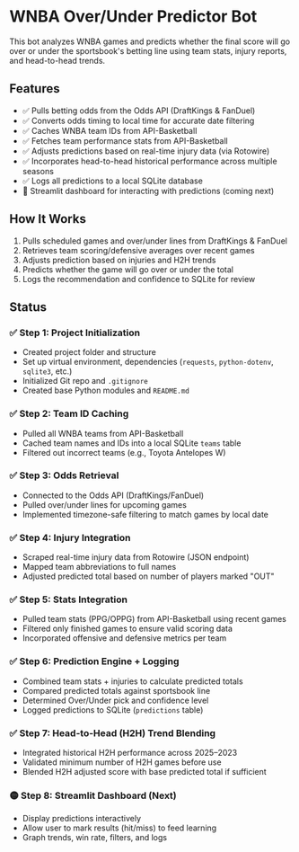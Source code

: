 # WNBA Over/Under Predictor Bot

This bot analyzes WNBA games and predicts whether the final score will go over or under the sportsbook's betting line using team stats, injury reports, and head-to-head trends.

## Features

- ✅ Pulls betting odds from the Odds API (DraftKings & FanDuel)
- ✅ Converts odds timing to local time for accurate date filtering
- ✅ Caches WNBA team IDs from API-Basketball
- ✅ Fetches team performance stats from API-Basketball
- ✅ Adjusts predictions based on real-time injury data (via Rotowire)
- ✅ Incorporates head-to-head historical performance across multiple seasons
- ✅ Logs all predictions to a local SQLite database
- 🔄 Streamlit dashboard for interacting with predictions (coming next)

## How It Works

1. Pulls scheduled games and over/under lines from DraftKings & FanDuel
2. Retrieves team scoring/defensive averages over recent games
3. Adjusts prediction based on injuries and H2H trends
4. Predicts whether the game will go over or under the total
5. Logs the recommendation and confidence to SQLite for review

## Status

### ✅ Step 1: Project Initialization
- Created project folder and structure
- Set up virtual environment, dependencies (`requests`, `python-dotenv`, `sqlite3`, etc.)
- Initialized Git repo and `.gitignore`
- Created base Python modules and `README.md`

### ✅ Step 2: Team ID Caching
- Pulled all WNBA teams from API-Basketball
- Cached team names and IDs into a local SQLite `teams` table
- Filtered out incorrect teams (e.g., Toyota Antelopes W)

### ✅ Step 3: Odds Retrieval
- Connected to the Odds API (DraftKings/FanDuel)
- Pulled over/under lines for upcoming games
- Implemented timezone-safe filtering to match games by local date

### ✅ Step 4: Injury Integration
- Scraped real-time injury data from Rotowire (JSON endpoint)
- Mapped team abbreviations to full names
- Adjusted predicted total based on number of players marked "OUT"

### ✅ Step 5: Stats Integration
- Pulled team stats (PPG/OPPG) from API-Basketball using recent games
- Filtered only finished games to ensure valid scoring data
- Incorporated offensive and defensive metrics per team

### ✅ Step 6: Prediction Engine + Logging
- Combined team stats + injuries to calculate predicted totals
- Compared predicted totals against sportsbook line
- Determined Over/Under pick and confidence level
- Logged predictions to SQLite (`predictions` table)

### ✅ Step 7: Head-to-Head (H2H) Trend Blending
- Integrated historical H2H performance across 2025–2023
- Validated minimum number of H2H games before use
- Blended H2H adjusted score with base predicted total if sufficient

### 🟡 Step 8: Streamlit Dashboard (Next)
- Display predictions interactively
- Allow user to mark results (hit/miss) to feed learning
- Graph trends, win rate, filters, and logs
